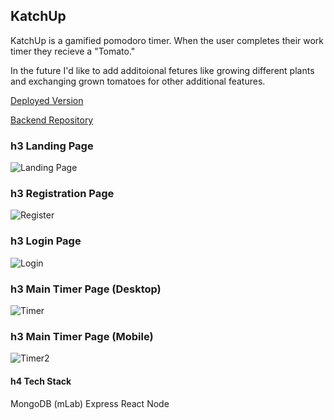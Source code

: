 
KatchUp
---

KatchUp is a gamified pomodoro timer. When the user completes their work timer they recieve a "Tomato."

In the future I'd like to add additoional fetures like growing different plants and exchanging grown tomatoes for other additional features.


[Deployed Version](https://confident-torvalds-906f7b.netlify.com/)
 
[Backend Repository](https://github.com/JimmLusk/pomodoro-type-beat-server)

### h3 Landing Page
![Landing Page](https://github.com/JimmLusk/pomodoro-type-beat-client/blob/master/readme-images/LandingPage.PNG)

### h3 Registration Page
![Register](https://github.com/JimmLusk/pomodoro-type-beat-client/blob/master/readme-images/register.PNG)

### h3 Login Page
![Login](https://github.com/JimmLusk/pomodoro-type-beat-client/blob/master/readme-images/Login.PNG)

### h3 Main Timer Page (Desktop)
![Timer](https://github.com/JimmLusk/pomodoro-type-beat-client/blob/master/readme-images/timerpagewide.PNG)

### h3 Main Timer Page (Mobile)
![Timer2](https://github.com/JimmLusk/pomodoro-type-beat-client/blob/master/readme-images/timerpagenarrow.PNG)

#### h4 Tech Stack
MongoDB (mLab)
Express
React
Node

